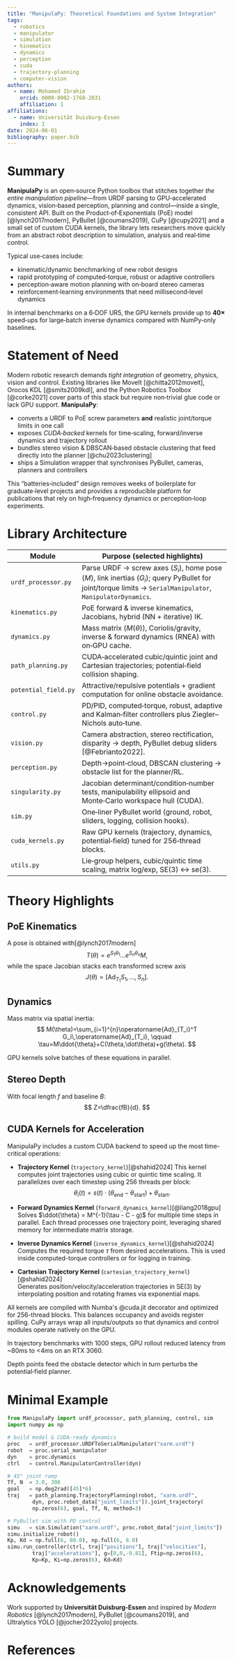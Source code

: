 ```yaml
---
title: "ManipulaPy: Theoretical Foundations and System Integration"
tags:
  - robotics
  - manipulator
  - simulation
  - kinematics
  - dynamics
  - perception
  - cuda
  - trajectory-planning
  - computer-vision
authors:
  - name: Mohamed Ibrahim
    orcid: 0000-0002-1768-2031
    affiliation: 1
affiliations:
  - name: Universität Duisburg-Essen
    index: 1
date: 2024-06-01
bibliography: paper.bib
---
```


# Summary

**ManipulaPy** is an open‑source Python toolbox that stitches together *the entire manipulation pipeline*—from URDF parsing to GPU‑accelerated dynamics, vision‑based perception, planning and control—inside a single, consistent API. Built on the Product‑of‑Exponentials (PoE) model [@lynch2017modern], PyBullet [@coumans2019], CuPy [@cupy2021] and a small set of custom CUDA kernels, the library lets researchers move quickly from an abstract robot description to simulation, analysis and real‑time control.

Typical use‑cases include:

- kinematic/dynamic benchmarking of new robot designs  
- rapid prototyping of computed‑torque, robust or adaptive controllers  
- perception‑aware motion planning with on‑board stereo cameras  
- reinforcement‑learning environments that need millisecond‑level dynamics  

In internal benchmarks on a 6‑DOF UR5, the GPU kernels provide up to **40×** speed‑ups for large‑batch inverse dynamics compared with NumPy‑only baselines.

# Statement of Need

Modern robotic research demands *tight integration* of geometry, physics, vision and control. Existing libraries like MoveIt [@chitta2012moveit], Orocos KDL [@smits2009kdl], and the Python Robotics Toolbox [@corke2021] cover parts of this stack but require non‑trivial glue code or lack GPU support. **ManipulaPy**:

- converts a URDF to PoE screw parameters **and** realistic joint/torque limits in one call  
- exposes *CUDA‑backed* kernels for time‑scaling, forward/inverse dynamics and trajectory rollout  
- bundles stereo vision & DBSCAN‑based obstacle clustering that feed directly into the planner [@chu2023clustering]  
- ships a Simulation wrapper that synchronises PyBullet, cameras, planners and controllers  

This “batteries‑included” design removes weeks of boilerplate for graduate‑level projects and provides a reproducible platform for publications that rely on high‑frequency dynamics or perception‑loop experiments.
# Library Architecture
| Module | Purpose (selected highlights) |
|--------|-------------------------------------------------------------------------------------------------------------------------------------------------------------------------------------------------------------------------------------------------------------------|
| `urdf_processor.py` | Parse URDF → screw axes $(S_i)$, home pose $(M)$, link inertias $(G_i)$; query PyBullet for joint/torque limits → `SerialManipulator`, `ManipulatorDynamics`. |
| `kinematics.py`     | PoE forward & inverse kinematics, Jacobians, hybrid (NN + iterative) IK. |
| `dynamics.py`       | Mass matrix $(M(\theta))$, Coriolis/gravity, inverse & forward dynamics (RNEA) with on‑GPU cache. |
| `path_planning.py`  | CUDA‑accelerated cubic/quintic joint and Cartesian trajectories; potential‑field collision shaping. |
| `potential_field.py`| Attractive/repulsive potentials + gradient computation for online obstacle avoidance. |
| `control.py`        | PD/PID, computed‑torque, robust, adaptive and Kalman‑filter controllers plus Ziegler–Nichols auto‑tune. |
| `vision.py`         | Camera abstraction, stereo rectification, disparity → depth, PyBullet debug sliders [@Febrianto2022]. |
| `perception.py`     | Depth→point‑cloud, DBSCAN clustering → obstacle list for the planner/RL. |
| `singularity.py`    | Jacobian determinant/condition‑number tests, manipulability ellipsoid and Monte‑Carlo workspace hull (CUDA). |
| `sim.py`            | One‑liner PyBullet world (ground, robot, sliders, logging, collision hooks). |
| `cuda_kernels.py`   | Raw GPU kernels (trajectory, dynamics, potential‑field) tuned for 256‑thread blocks. |
| `utils.py`          | Lie‑group helpers, cubic/quintic time scaling, matrix log/exp, SE(3) ↔ se(3). |

# Theory Highlights

## PoE Kinematics

A pose is obtained with[@lynch2017modern] 
$$ T(\theta)=e^{S_1\theta_1}\ldots e^{S_n\theta_n}M, $$
while the space Jacobian stacks each transformed screw axis
$$ J(\theta)=\left[\operatorname{Ad}_{T_1}S_1,\ldots,S_n\right]. $$

## Dynamics

Mass matrix via spatial inertia:
$$ M(\theta)=\sum_{i=1}^{n}\operatorname{Ad}_{T_i}^T G_i\,\operatorname{Ad}_{T_i}, \qquad \tau=M\ddot{\theta}+C(\theta,\dot\theta)+g(\theta). $$

GPU kernels solve batches of these equations in parallel.

## Stereo Depth

With focal length $f$ and baseline $B$:
$$ Z=\dfrac{fB}{d}. $$

## CUDA Kernels for Acceleration

ManipulaPy includes a custom CUDA backend to speed up the most time-critical operations:

- **Trajectory Kernel** (`trajectory_kernel`)[@shahid2024]
  This kernel computes joint trajectories using cubic or quintic time scaling. It parallelizes over each timestep using 256 threads per block:
  $$
  \theta_i(t) = s(t) \cdot (\theta_{\text{end}} - \theta_{\text{start}}) + \theta_{\text{start}}.
  $$

- **Forward Dynamics Kernel** (`forward_dynamics_kernel`)[@liang2018gpu]
  Solves $\ddot{\theta} = M^{-1}(\tau - C - g)$ for multiple time steps in parallel. Each thread processes one trajectory point, leveraging shared memory for intermediate matrix storage.

- **Inverse Dynamics Kernel** (`inverse_dynamics_kernel`)[@shahid2024]
  Computes the required torque $\tau$ from desired accelerations. This is used inside computed-torque controllers or for logging in training.

- **Cartesian Trajectory Kernel** (`cartesian_trajectory_kernel`)[@shahid2024]  
  Generates position/velocity/acceleration trajectories in SE(3) by interpolating position and rotating frames via exponential maps.

All kernels are compiled with Numba's @cuda.jit decorator and optimized for 256-thread blocks. This balances occupancy and avoids register spilling. CuPy arrays wrap all inputs/outputs so that dynamics and control modules operate natively on the GPU.

In trajectory benchmarks with 1000 steps, GPU rollout reduced latency from ~80ms to <4ms on an RTX 3060.


Depth points feed the obstacle detector which in turn perturbs the potential‑field planner.

# Minimal Example

```python
from ManipulaPy import urdf_processor, path_planning, control, sim
import numpy as np

# build model & CUDA‑ready dynamics
proc   = urdf_processor.URDFToSerialManipulator("xarm.urdf")
robot  = proc.serial_manipulator
dyn    = proc.dynamics
ctrl   = control.ManipulatorController(dyn)

# 45° joint ramp
Tf, N  = 3.0, 300
goal   = np.deg2rad([45]*6)
traj   = path_planning.TrajectoryPlanning(robot, "xarm.urdf",
        dyn, proc.robot_data["joint_limits"]).joint_trajectory(
        np.zeros(6), goal, Tf, N, method=3)

# PyBullet sim with PD control
simu   = sim.Simulation("xarm.urdf", proc.robot_data["joint_limits"])
simu.initialize_robot()
Kp, Kd = np.full(6, 80.0), np.full(6, 8.0)
simu.run_controller(ctrl, traj["positions"], traj["velocities"],
        traj["accelerations"], g=[0,0,-9.81], Ftip=np.zeros(6),
        Kp=Kp, Ki=np.zeros(6), Kd=Kd)
```

# Acknowledgements

Work supported by **Universität Duisburg‑Essen** and inspired by *Modern Robotics* [@lynch2017modern], PyBullet [@coumans2019], and Ultralytics YOLO [@jocher2022yolo] projects.

# References
